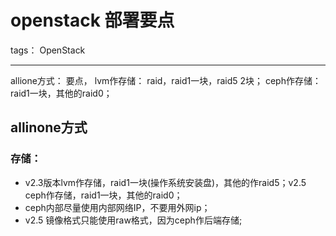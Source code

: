 # openstack 部署要点

tags： OpenStack

---



allione方式：
要点，
lvm作存储：
raid，raid1一块，raid5 2块；
ceph作存储：
raid1一块，其他的raid0；


## allinone方式

### 存储：

* v2.3版本lvm作存储，raid1一块(操作系统安装盘)，其他的作raid5；v2.5 ceph作存储，raid1一块，其他的raid0；
* ceph内部尽量使用内部网络IP，不要用外网ip；
* v2.5 镜像格式只能使用raw格式，因为ceph作后端存储;

